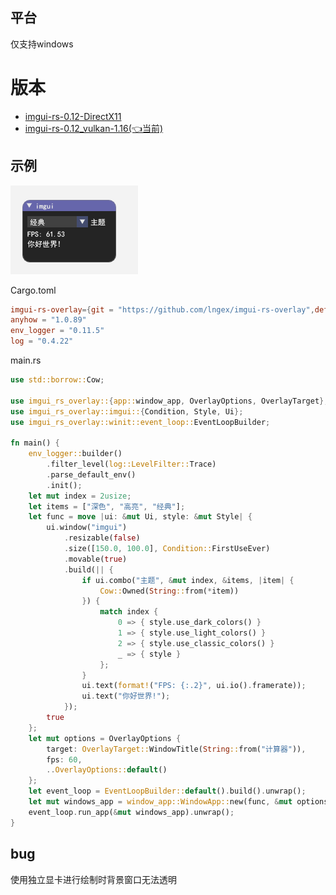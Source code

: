 ## 平台
仅支持windows
# 版本
* [imgui-rs-0.12-DirectX11](https://github.com/lngex/imgui-rs-overlay/tree/master)
* [imgui-rs-0.12_vulkan-1.16(👈当前)](https://github.com/lngex/imgui-rs-overlay/tree/vulkan_1.14)
## 示例
![1746586140704.png](1746586140704.png)

Cargo.toml
```toml
imgui-rs-overlay={git = "https://github.com/lngex/imgui-rs-overlay",default-features = false,features = ["windows"],branch = "vulkan_1.14"}
anyhow = "1.0.89"
env_logger = "0.11.5"
log = "0.4.22"
```
main.rs
```rust
use std::borrow::Cow;

use imgui_rs_overlay::{app::window_app, OverlayOptions, OverlayTarget};
use imgui_rs_overlay::imgui::{Condition, Style, Ui};
use imgui_rs_overlay::winit::event_loop::EventLoopBuilder;

fn main() {
    env_logger::builder()
        .filter_level(log::LevelFilter::Trace)
        .parse_default_env()
        .init();
    let mut index = 2usize;
    let items = ["深色", "高亮", "经典"];
    let func = move |ui: &mut Ui, style: &mut Style| {
        ui.window("imgui")
            .resizable(false)
            .size([150.0, 100.0], Condition::FirstUseEver)
            .movable(true)
            .build(|| {
                if ui.combo("主题", &mut index, &items, |item| {
                    Cow::Owned(String::from(*item))
                }) {
                    match index {
                        0 => { style.use_dark_colors() }
                        1 => { style.use_light_colors() }
                        2 => { style.use_classic_colors() }
                        _ => { style }
                    };
                }
                ui.text(format!("FPS: {:.2}", ui.io().framerate));
                ui.text("你好世界!");
            });
        true
    };
    let mut options = OverlayOptions {
        target: OverlayTarget::WindowTitle(String::from("计算器")),
        fps: 60,
        ..OverlayOptions::default()
    };
    let event_loop = EventLoopBuilder::default().build().unwrap();
    let mut windows_app = window_app::WindowApp::new(func, &mut options);
    event_loop.run_app(&mut windows_app).unwrap();
}
```
## bug
使用独立显卡进行绘制时背景窗口无法透明



